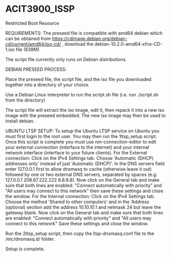 # ACIT3900_ISSP
Restricted Boot Resource

REQUIREMENTS:
The preseed file is compatible with amd64 debian which can be obtained from https://cdimage.debian.org/debian-cd/current/amd64/iso-cd/ , download the debian-10.2.0-amd64-xfce-CD-1.iso file (639M)

The script file currently only runs on Debian distributions.

DEBIAN PRESEED PROCESS:

Place the preseed file, the script file, and the iso file you downloaded together into a directory of your choice.

Use a Debian Linux interpreter to run the script.sh file (i.e. run ./script.sh from the directory)

The script file will extract the iso image, edit it, then repack it into a new iso image with the preseed embedded. The new iso image may then be used to install debian.

UBUNTU LTSP SETUP:
To setup the Ubuntu LTSP service on Ubuntu you must first login to the root user. You may then run the 1ltsp_setup script.
Once this script is complete you must use nm-connection-editor to edit your external connection (interface to the internet) and your internal network interface (interface to your future clients).
For the External connection:
Click on the IPv4 Settings tab. Choose 'Automatic (DHCP) addresses only' instead of just 'Automatic (DHCP)'. In the DNS servers field enter 127.0.0.1 first to allow dnsmasq to cache (otherwise leave it out) followed by one or two external DNS servers, separated by spaces (e.g. 127.0.0.1 208.67.222.222 8.8.8.8). Now click on the General tab and make sure that both lines are enabled: "Connect automatically with priority" and "All users may connect to this network" then save these settings and close the window.
For the Internal connection:
Click on the IPv4 Settings tab. Choose the method 'Shared to other computers’ and in the ‘Address (optional) section add the address 10.10.10.1 and netmask 24 but leave the gateway blank. Now click on the General tab and make sure that both lines are enabled: "Connect automatically with priority" and "All users may connect to this network" Save these settings and close the window.

Run the 2ltsp_setup script, then copy the ltsp-dnsmasq.conf file to the /etc/dnsmasq.d/ folder.

Setup is complete.